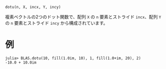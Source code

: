 ```
dotu(n, X, incx, Y, incy)
```

複素ベクトルの2つのドット関数で、配列 `X` の `n` 要素とストライド `incx`、配列 `Y` の `n` 要素とストライド `incy` から構成されています。

# 例

```jldoctest
julia> BLAS.dotu(10, fill(1.0im, 10), 1, fill(1.0+im, 20), 2)
-10.0 + 10.0im
```

